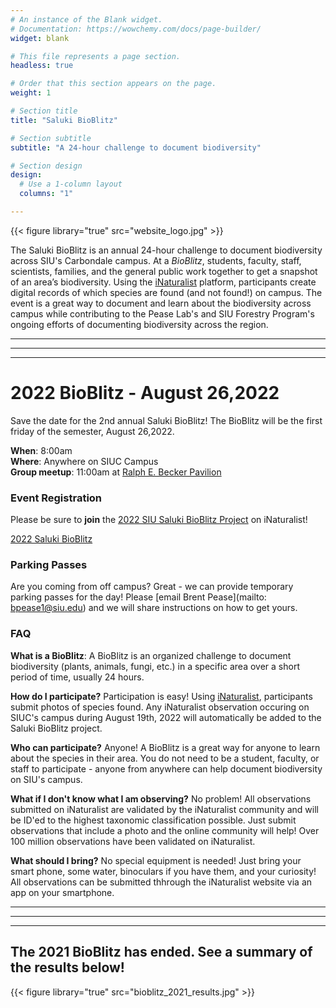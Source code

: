 ```yaml
---
# An instance of the Blank widget.
# Documentation: https://wowchemy.com/docs/page-builder/
widget: blank

# This file represents a page section.
headless: true

# Order that this section appears on the page.
weight: 1

# Section title
title: "Saluki BioBlitz"

# Section subtitle
subtitle: "A 24-hour challenge to document biodiversity"

# Section design
design:
  # Use a 1-column layout
  columns: "1"

---
```


{{< figure library="true" src="website_logo.jpg" >}}


The Saluki BioBlitz is an annual 24-hour challenge to document biodiversity across SIU's Carbondale campus. At a *BioBlitz*, students, faculty, staff, scientists, families, and the general public work together to get a snapshot of an area’s biodiversity. Using the [iNaturalist](https://www.inaturalist.org) platform, participants create digital records of which species are found (and not found!) on campus. The event is a great way to document and learn about the biodiversity across campus while contributing to the Pease Lab's and SIU Forestry Program's ongoing efforts of documenting biodiversity across the region.     

----     
----     
----   

# 2022 BioBlitz - August 26,2022     

Save the date for the 2nd annual Saluki BioBlitz! The BioBlitz will be the first friday of the semester, August 26,2022.     

**When**: 8:00am    
**Where**: Anywhere on SIUC Campus     
**Group meetup**: 11:00am at [Ralph E. Becker Pavilion](https://goo.gl/maps/frr7G7u6R11Bz8iK7)     


### Event Registration

Please be sure to **join** the [2022 SIU Saluki BioBlitz Project](https://www.inaturalist.org/projects/2022-siu-saluki-bioblitz) on iNaturalist!    


[2022 Saluki BioBlitz](https://forms.office.com/Pages/ResponsePage.aspx?id=55h61U10-UO8kQjeH_NxDUMGBwbk2llNsWBKIWoAPu1UNTRVNE1TVUJOOEY5UTk1U003UlpSSTFFVy4u)    

### Parking Passes
Are you coming from off campus? Great - we can provide temporary parking passes for the day! Please [email Brent Pease](mailto: bpease1@siu.edu) and we will share instructions on how to get yours.    



### FAQ

**What is a BioBlitz**: A BioBlitz is an organized challenge to document biodiversity (plants, animals, fungi, etc.) in a specific area over a short period of time, usually 24 hours.    

**How do I participate?** Participation is easy! Using [iNaturalist](https://www.inaturalist.org), participants submit photos of species found. Any iNaturalist observation occuring on SIUC's campus during August 19th, 2022 will automatically be added to the Saluki BioBlitz project.     

**Who can participate?** Anyone! A BioBlitz is a great way for anyone to learn about the species in their area. You do not need to be a student, faculty, or staff to participate - anyone from anywhere can help document biodiversity on SIU's campus.    

**What if I don't know what I am observing?** No problem! All observations submitted on iNaturalist are validated by the iNaturalist community and will be ID'ed to the highest taxonomic classification possible. Just submit observations that include a photo and the online community will help! Over 100 million observations have been validated on iNaturalist.    

**What should I bring?** No special equipment is needed! Just bring your smart phone, some water, binoculars if you have them, and your curiosity! All observations can be submitted thhrough the iNaturalist website via an app on your smartphone.     


----     
----     
----   


## The 2021 BioBlitz has ended. See a summary of the results below!    

{{< figure library="true" src="bioblitz_2021_results.jpg" >}}

